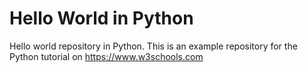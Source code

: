# Hello World in Python
Hello world repository in Python.
This is an example repository for the Python tutorial on https://www.w3schools.com

